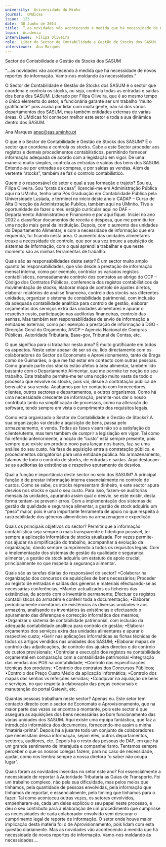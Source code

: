```yaml
---
university:  Universidade do Minho
journal:  UMdicas
issue:  123
date:  30 Junho de 2014
title:  “…as novidades vão acontecendo à medida que há necessidade de novos reportes de informação. Vamo-nos moldando às necessidades.”
topic:  Academia
interviewee:  Filipa Oliveira
role:  Líder do Sector de Contabilidade e Gestão de Stocks dos SASUM
interviewer:  Ana Marques
---
```

 

 Sector de Contabilidade e Gestão de Stocks dos SASUM 

 “…as novidades vão acontecendo à medida que há necessidade de novos reportes de informação. Vamo-nos moldando às necessidades.”

 O Sector de Contabilidade e Gestão de Stocks dos SASUM é o sector que coordena e controla os stocks, ou seja, controla todas as entradas e saídas dos bens dos SASUM. Liderado por  Filipa Oliveira, que é ao mesmo tempo o único elemento do setor, a funcionária garante ser um trabalho “muito gratificante” pois acaba por lidar com muita gente, não só dos vários departamentos dos SASUM, mas também entidades externas de várias áreas. O UMdicas foi conhecer melhor este setor e toda a sua dinâmica dentro dos SASUM.

 Ana Marques 
 anac@sas.uminho.pt 

 O que é o Sector de Contabilidade e Gestão de Stocks dos SASUM?
 É o sector que coordena e controla os stocks. Cabe a este Sector proceder aos registos e demais procedimentos contabilísticos, permitindo fornecer informação adequada de acordo com a legislação em vigor. De uma maneira muito simples, controla as entradas e saídas dos bens dos SASUM. Entende-se por entradas as compras, e por saídas as vendas.
 Além da vertente “stocks”, também se faz o controlo contabilístico.

 Quem é o responsável de setor e qual a sua formação e trajeto?
 Sou eu, Filipa Oliveira. Sou “prata da casa”, licenciei-me em Administração Pública aqui na UMinho, tenho uma Pós Graduação em Contabilidade Pública pela Universidade Lusíada, e terminei no início deste ano o CADAP – Curso de Alta Direcção da Administração Publica, também aqui na UMinho.
 Tive a oportunidade de fazer o meu estágio curricular aqui no DAF – Departamento Administrativo e Financeiro e por aqui fiquei.
 Iniciei no ano 2002 a classificar documentos de receita e despesa, que me permitiu ter uma noção mais geral da instituição. Depois, com o aumento das unidades do Departamento Alimentar, e com a necessidade de informação que era requerida, fui ficando nesta área. O aumento das unidades alimentares trouxe a necessidade de controlo, que por sua vez trouxe a aquisição de sistemas de informação, com o qual aprendi a trabalhar e que neste momento são as minhas ferramentas de trabalho.

 Quais são as responsabilidades deste setor?
 É um sector muito amplo quanto às responsabilidades, que vão desde a prestação de informação mensal interna, como por exemplo, controlar os variados registos contabilísticos, nomeadamente controlo dos contratos ao abrigo do CCP – Código dos Contratos Públicos, conferencia dos registos contabilísticos da movimentação de stocks, elaborar mapa de controlo de ajustes diretos, elaborar relatórios de análise financeira, controlo dos stocks nas diferentes unidades, organizar o sistema de contabilidade patrimonial, com inclusão da adequada contabilidade analítica para controlo de gestão, elaborar orçamentos dos serviços extra das unidades alimentares e apurar o respetivo custo, participação nas auditorias financeiras, controlo das senhas.
 Mas também tem responsabilidades de envio de informação a entidades externas, como por exemplo a prestação de informação à DGO - Direcção Geral do Orçamento, ANCP – Agencia Nacional de Compras Públicas, Autoridade Tributária, Base-gov, Tribunal de Contas, etc.

 O que significa para si trabalhar nesta área?
 É muito gratificante em todos os aspectos. Neste setor apesar de ser só eu, lido directamente com os colaboradores do Sector de Economato e Aprovisionamento, tanto de Braga como de Guimarães, o que me faz estar em contacto com outras pessoas.
 Como grande parte dos stocks estão afetos à área alimentar, também lido bastante com o Departamento Alimentar, que me permite ter noção do seu trabalho. Este trabalho permite-me ter uma noção muito vasta de todo o processo que envolve os stocks, pois vai, desde a contratação pública de bens até à sua venda. Acabamos por ter contacto com fornecedores, clientes, outros sectores e departamentos, e outros organismos. Como há uma necessidade crescente de informação, permite-nos dar o nosso contributo tanto na simplificação de processos, como na alteração do software, tendo sempre em vista o cumprimento dos requisitos legais.

 Como está organizado o Sector de Contabilidade e Gestão de Stocks?
 A sua organização vai desde a aquisição de bens, passa pelo armazenamento, e venda. Todas as fases visam não só a satisfação do cliente/utente, mas tem também de cumprir a legislação em vigor. Tal como foi referido anteriormente, a noção de “custo” está sempre presente, pois sempre que existe um produto novo para lançar nos bares, faz-se uma análise do seu custo. Na fase de aquisição entra a contratação pública, e procedimentos obrigatórios para uma entidade pública. No armazenamento, falamos de todo o controlo de stocks, de entradas e saídas.
 Aqui destacam-se as auditorias às existências e respetivo apuramento de desvios.

 Qual a função e importância deste sector no seio dos SASUM?
 A principal função é de prestar informação interna essencialmente no controlo de custos. Como se sabe, os stocks representam dinheiro, e este sector apura desvios nos stocks e qual o seu custo. Para isso, fazem-se auditorias mensais às unidades, apurando assim qual o desvio, se este existir, desta forma tentam-se prevenir erros.
 Com a implementação dos sistemas de gestão da qualidade e segurança alimentar, a gestão de stock adquiriu um “peso” maior, pois é uma importante ferramenta de apoio no que respeita à rastreabilidade dos géneros alimentícios na armazenagem e expedição.

 Quais os principais objetivos do sector?
 Permitir que a informação contabilística seja sempre o mais transparente e fidedigno possível, ter sempre a aplicação informática de stocks atualizada. Por vezes permite-nos ajudar na simplificação do trabalho, acompanhar a evolução da organização, dando sempre cumprimento a todos os requisitos legais.
 Com a implementação dos sistemas de gestão da qualidade e segurança alimentar, a gestão de stock adquiriu um estatuto de apoio crucial, principalmente no que respeita à segurança alimentar.

 Quais são as tarefas diárias do responsável do sector?
 •Colaborar na organização dos concursos de aquisições de bens necessários; Proceder ao registo de entradas e saídas dos géneros e materiais efectuando-se as necessárias conferências; •Manter actualizados os ficheiros das existências, de acordo com o inventário permanente; Efectuar os registos contabilísticos do armazém e conferir toda a documentação; •Elaborar periodicamente inventários de existências às diversas unidades e aos armazéns, analisando os inventários às existências e efectuando o apuramento das diferenças e correcção informática dos mesmos; •Organizar o sistema de contabilidade patrimonial, com inclusão da adequada contabilidade analítica para controlo de gestão; •Elaborar orçamentos dos serviços extra das unidades alimentares e apurar o respectivo custo; •Gerir nas aplicações informáticas as fichas técnicas de todos os artigos vendidos nas unidades dos SASUM; •Elaborar mapas de controlo das adjudicações, de controlo dos ajustes directos e de controlo de custos previsionais; •Controlar a execução dos registos na contabilidade orçamental em comparação com a contabilidade patrimonial •Integração das vendas dos POS na contabilidade; •Controlo das especificações técnicas dos produtos; •Controlo dos contratos dos Concursos Públicos; •Controlo dos Preço Custo Médio da aplicação informática; •Controlo dos mapas das senhas vs refeições servidas; •Coadjuvar na aquisição de bens e serviços, no que respeita à elaboração das peças concursais e manutenção do portal Gatewit, etc.

 Quantas pessoas trabalham neste sector?
 Apenas eu. Este setor tem contacto directo com o sector de Economato e Aprovisionamento, que na maior parte das vezes se encontra a montante, pois este sector é que assegura as aquisições dos bens necessárias ao bom funcionamento das várias unidades dos SASUM. Aqui existe uma equipa fantástica, que faz a introdução informática dos documentos, fornecendo-me assim a minha “matéria-prima”.
 Depois há a jusante todo um conjunto de colaboradores que necessitam dessa informação, sejam eles, outros departamentos, sectores, auditores, etc. Depois há o resto das pessoas do DAF, em que há um grande sentimento de interajuda e companheirismo. Tentamos sempre perceber o que os nossos colegas fazem, para no caso de necessidade, ajudar, como nos lembra sempre a nossa diretora “o saber não ocupa lugar”.

 Quais foram as novidades inseridas no setor este ano?
 Foi essencialmente a necessidade de reportar à Autoridade Tributaria as Guias de Transporte. Foi um trabalho complexo, não pela sua dificuldade, mas pelos meios que tínhamos, pela quantidade de pessoas envolvidas, pela informação que tínhamos de reportar, e essencialmente, pelo timimg que tínhamos para o fazer. Tal como aconteceu outras vezes, os setores envolvidos, empenharam-se, cada um deles explicou o seu papel neste processo, e deu o seu contributo para a elaboração de um procedimento que cumprisse as necessidades de cada colaborador envolvido sem descurar o cumprimento legal de reporte de informação. O setor onde houve maior implicação desta matéria foi o de Aprovisionamento, pois lidam com esta questão diariamente.
 Mas as novidades vão acontecendo à medida que há necessidade de novos reportes de informação.
 Vamo-nos moldando às necessidades….

